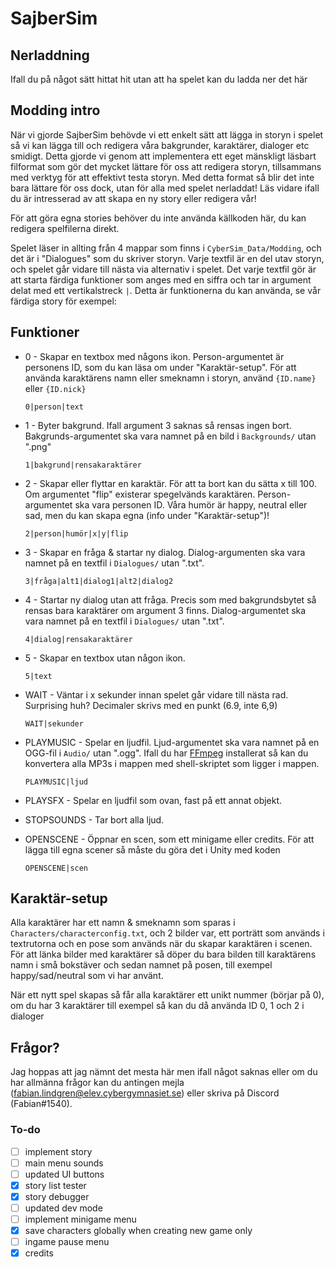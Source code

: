 # SajberSim



## Nerladdning

Ifall du på något sätt hittat hit utan att ha spelet kan du ladda ner det här



## Modding intro

När vi gjorde SajberSim behövde vi ett enkelt sätt att lägga in storyn i spelet så vi kan lägga till och redigera våra bakgrunder, karaktärer, dialoger etc smidigt. Detta gjorde vi genom att implementera ett eget mänskligt läsbart filformat som gör det mycket lättare för oss att redigera storyn, tillsammans med verktyg för att effektivt testa storyn. Med detta format så blir det inte bara lättare för oss dock, utan för alla med spelet nerladdat! Läs vidare ifall du är intresserad av att skapa en ny story eller redigera vår!



För att göra egna stories behöver du inte använda källkoden här, du kan redigera spelfilerna direkt. 

Spelet läser in allting från 4 mappar som finns i `CyberSim_Data/Modding`, och det är i "Dialogues" som du skriver storyn. Varje textfil är en del utav storyn, och spelet går vidare till nästa via alternativ i spelet. Det varje textfil gör är att starta färdiga funktioner som anges med en siffra och tar in argument delat med ett vertikalstreck `|`. Detta är funktionerna du kan använda, se vår färdiga story för exempel: 



## Funktioner

- 0 - Skapar en textbox med någons ikon. Person-argumentet är personens ID, som du kan läsa om under "Karaktär-setup". För att använda karaktärens namn eller smeknamn i storyn, använd `{ID.name}` eller `{ID.nick}`

  `0|person|text`

  

- 1 - Byter bakgrund. Ifall argument 3 saknas så rensas ingen bort. Bakgrunds-argumentet ska vara namnet på en bild i `Backgrounds/` utan ".png"

  `1|bakgrund|rensakaraktärer`

  

- 2 - Skapar eller flyttar en karaktär. För att ta bort kan du sätta x till 100. Om argumentet "flip" existerar spegelvänds karaktären. Person-argumentet ska vara personen ID. Våra humör är happy, neutral eller sad, men du kan skapa egna (info under "Karaktär-setup")!

  `2|person|humör|x|y|flip`

  

- 3 - Skapar en fråga & startar ny dialog. Dialog-argumenten ska vara namnet på en textfil i `Dialogues/` utan ".txt".

  `3|fråga|alt1|dialog1|alt2|dialog2`

  

- 4 - Startar ny dialog utan att fråga. Precis som med bakgrundsbytet så rensas bara karaktärer om argument 3 finns. Dialog-argumentet ska vara namnet på en textfil i `Dialogues/` utan ".txt".

  `4|dialog|rensakaraktärer`

  

- 5 - Skapar en textbox utan någon ikon.

  `5|text`

  

- WAIT - Väntar i x sekunder innan spelet går vidare till nästa rad. Surprising huh? Decimaler skrivs med en punkt (6.9, inte 6,9)

  `WAIT|sekunder`

  

- PLAYMUSIC - Spelar en ljudfil. Ljud-argumentet ska vara namnet på en OGG-fil i `Audio/` utan ".ogg".  Ifall du har [FFmpeg](https://www.ffmpeg.org/) installerat så kan du konvertera alla MP3s i mappen med shell-skriptet som ligger i mappen.

  `PLAYMUSIC|ljud`   



- PLAYSFX - Spelar en ljudfil som ovan, fast på ett annat objekt.



- STOPSOUNDS - Tar bort alla ljud.

  

- OPENSCENE - Öppnar en scen, som ett minigame eller credits. För att lägga till egna scener så måste du göra det i Unity med koden

  `OPENSCENE|scen`



## Karaktär-setup

Alla karaktärer har ett namn & smeknamn som sparas i `Characters/characterconfig.txt`, och 2 bilder var, ett porträtt som används i textrutorna och en pose som används när du skapar karaktären i scenen. För att länka bilder med karaktärer så döper du bara bilden till karaktärens namn i små bokstäver och sedan namnet på posen, till exempel happy/sad/neutral som vi har använt.  

När ett nytt spel skapas så får alla karaktärer ett unikt nummer (börjar på 0), om du har 3 karaktärer till exempel så kan du då använda ID 0, 1 och 2 i dialoger



## Frågor?

Jag hoppas att jag nämnt det mesta här men ifall något saknas eller om du har allmänna frågor kan du antingen mejla (fabian.lindgren@elev.cybergymnasiet.se) eller skriva på Discord (Fabian#1540). 



### To-do

- [ ] implement story
- [ ] main menu sounds
- [ ] updated UI buttons
- [x] story list tester
- [x] story debugger
- [ ] updated dev mode
- [ ] implement minigame menu
- [x] save characters globally when creating new game only
- [ ] ingame pause menu
- [x] credits